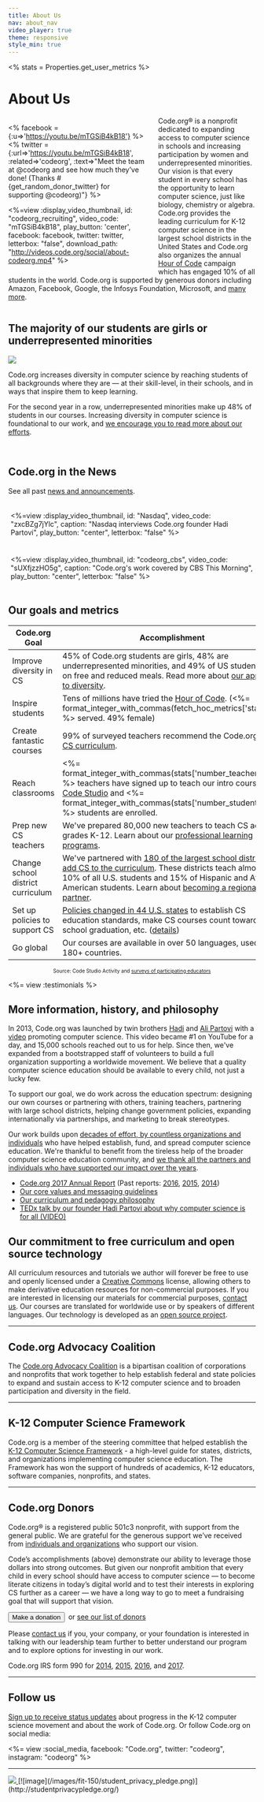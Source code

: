 ```yaml
---
title: About Us
nav: about_nav
video_player: true
theme: responsive
style_min: true
---
```


<%
  stats = Properties.get_user_metrics
%>

# About Us

<div style="float: left; width: 280px; margin-right: 5%;">

<% facebook = {:u=>'https://youtu.be/mTGSiB4kB18'} %>
<% twitter = {:url=>'https://youtu.be/mTGSiB4kB18', :related=>'codeorg', :text=>"Meet the team at @codeorg and see how much they’ve done! (Thanks #{get_random_donor_twitter} for supporting @codeorg)"} %>

<%=view :display_video_thumbnail, id: "codeorg_recruiting", video_code: "mTGSiB4kB18", play_button: 'center', facebook: facebook, twitter: twitter, letterbox: "false", download_path: "http://videos.code.org/social/about-codeorg.mp4" %>

</div>

<div class="col-50">

Code.org&reg; is a nonprofit dedicated to expanding access to computer science in schools and increasing participation by women and underrepresented minorities. Our vision is that every student in every school has the opportunity to learn computer science, just like biology, chemistry or algebra. Code.org provides the leading curriculum for K-12 computer science in the largest school districts in the United States and Code.org also organizes the annual <a href="http://hourofcode.com"> Hour of Code</a> campaign which has engaged 10% of all students in the world. Code.org is supported by generous donors including Amazon, Facebook, Google, the Infosys Foundation, Microsoft, and <a href="/about/donors">many more</a>.


</div>

<div style="clear: both;"></div>

## The majority of our students are girls or underrepresented minorities</h2>

<img src="/images/infographics/fit-800/diversity-courses-updated-05-23.png" class ="col-95">

Code.org increases diversity in computer science by reaching students of all backgrounds where they are — at their skill-level, in their schools, and in ways that inspire them to keep learning. 

For the second year in a row, underrepresented minorities make up 48% of students in our courses. Increasing diversity in computer science is foundational to our work, and <a href="/diversity">we encourage you to read more about our efforts</a>. 

<br />


## Code.org in the News
See all past [news and announcements](/about/news).

<div class=col-45 style="float: left; margin: 1%">

<%=view :display_video_thumbnail, id: "Nasdaq", video_code: "zxcBZg7jYlc", caption: "Nasdaq interviews Code.org founder Hadi Partovi", play_button: "center", letterbox: "false" %>

</div>

<div class=col-45 style="float: left; margin: 1%">

<%=view :display_video_thumbnail, id: "codeorg_cbs", video_code: "sUXfjzzHO5g", caption: "Code.org's work covered by CBS This Morning", play_button: "center", letterbox: "false" %>

</div>

<div style="clear: both;"></div>

## Our goals and metrics

| Code.org Goal | Accomplishment                                                                                                                                                                                                                                                                                                    |
|------| ------------------------------------------------------------------------------------------------------------------------------------------------------------------------------------------------------------------------------------------------------------------------------------------------------------------|
| Improve diversity in CS | 45% of Code.org students are girls, 48% are underrepresented minorities, and 49% of US students are on free and reduced meals. Read more about [our approach to diversity](/diversity).                                                                                                                           |
| Inspire students | Tens of millions have tried the [Hour of Code](/learn). (<%= format_integer_with_commas(fetch_hoc_metrics['started']) %> served. 49% female)                                                                                                                                                                      |
| Create fantastic  courses | 99% of surveyed teachers recommend the Code.org [intro CS curriculum](http://studio.code.org).                                                                                                                                                                                                                    |
| Reach classrooms | <%= format_integer_with_commas(stats['number_teachers']) %> teachers have signed up to teach our intro courses on [Code Studio](http://studio.code.org) and <%= format_integer_with_commas(stats['number_students']) %> students are enrolled.                                                                    |
| Prep new CS teachers | We've prepared 80,000 new teachers to teach CS across grades K-12. Learn about our [professional learning programs](/educate).                                                                                                                                                                                    |
| Change school district curriculum | We've partnered with [180 of the largest school districts](/educate/partner-districts) to [add CS to the curriculum](/educate/curriculum). These districts teach almost 10% of all U.S. students and 15% of Hispanic and African American students. Learn about [becoming a regional partner](/educate/districts).|
| Set up policies to support CS | <a href="https://advocacy.code.org" target="_blank">Policies changed in 44 U.S. states</a> to establish CS education standards, make CS courses count towards high school graduation, etc. ([details](https://docs.google.com/document/d/1J3TbEQt3SmIWuha7ooBPvlWpiK-pNVIV5uuQEzNzdkE/edit))                                                                          |
| Go global | Our courses are available in over 50 languages, used in 180+ countries.                                                                                                                                                                                                                                           |
<center><font size="1">Source: Code Studio Activity and <a href="https://docs.google.com/document/d/1gySkItxiJn_vwb8HIIKNXqen184mRtzDX12cux0ZgZk/pub">surveys of participating educators</a></font></center>

<!-- Teachers Trained: 2679 + K-5 -->

<%= view :testimonials %>

## More information, history, and philosophy
In 2013, Code.org was launched by twin brothers [Hadi](/about/leadership/hadi_partovi) and [Ali Partovi](https://www.crunchbase.com/person/ali-partovi#/entity) with a [video](https://www.youtube.com/watch?v=nKIu9yen5nc) promoting computer science. This video became #1 on YouTube for a day, and 15,000 schools reached out to us for help. Since then, we've expanded from a bootstrapped staff of volunteers to build a full organization supporting a worldwide movement. We believe that a quality computer science education should be available to every child, not just a lucky few.

To support our goal, we do work across the education spectrum: designing our own courses or partnering with others, training teachers, partnering with large school districts, helping change government policies, expanding internationally via partnerships, and marketing to break stereotypes.

Our work builds upon [decades of effort, by countless organizations and individuals](https://docs.google.com/document/d/1rdEUqAkYtKPMD4UeEmpZCAau4_AdIOGbZDqLkePAQrY/pub) who have helped establish, fund, and spread computer science education. We're thankful to benefit from the tireless help of the broader computer science education community, and [we thank all the partners and individuals who have supported our impact over the years](https://medium.com/@codeorg/dedicating-our-5-year-anniversary-to-our-partners-b57368a92924).

- [Code.org 2017 Annual Report](/about/2017) (Past reports: [2016](/about/2016), [2015](/about/2015), [2014](/about/2014))
- [Our core values and messaging guidelines](/about/values)
- [Our curriculum and pedagogy philosophy](/educate/curriculum/values)
- [TEDx talk by our founder Hadi Partovi about why computer science is for all (VIDEO)](https://www.youtube.com/watch?v=m-U9wzC9xLk)

## Our commitment to free curriculum and open source technology
All curriculum resources and tutorials we author will forever be free to use and openly licensed under a [Creative Commons](http://creativecommons.org/licenses/by-nc-sa/4.0/) license, allowing others to make derivative education resources for non-commercial purposes. If you are interested in licensing our materials for commercial purposes, [contact us](/contact). Our courses are translated for worldwide use or by speakers of different languages. Our technology is developed as an [open source project](https://github.com/code-dot-org/code-dot-org).

<hr/>

## Code.org Advocacy Coalition
The [Code.org Advocacy Coalition](/advocacy) is a bipartisan coalition of corporations and nonprofits that work together to help establish federal and state policies to expand and sustain access to K-12 computer science and to broaden participation and diversity in the field.

<hr/>


## K-12 Computer Science Framework
Code.org is a member of the steering committee that helped establish the [K-12 Computer Science Framework](http://k12cs.org) - a high-level guide for states, districts, and organizations implementing computer science education. The Framework has won the support of hundreds of academics, K-12 educators, software companies, nonprofits, and states.

<hr/>

## Code.org Donors
Code.org&reg; is a registered public 501c3 nonprofit, with support from the general public. We are grateful for the generous support we’ve received from [individuals and organizations](/about/donors) who support our vision.

Code’s accomplishments (above) demonstrate our ability to leverage those dollars into strong outcomes.  But given our nonprofit ambition that every child in every school should have access to computer science — to become literate citizens in today’s digital world and to test their interests in exploring CS further as a career — we have a long way to go to meet a fundraising goal that will support that vision.

[<button>Make a donation</button>](/donate)&nbsp;&nbsp;or [see our list of donors](/about/donors)

Please [contact us](/contact) if you, your company, or your foundation is interested in talking with our leadership team further to better understand our program and to explore options for investing in our work.

Code.org IRS form 990 for [2014](/files/irs-form.pdf), [2015](/files/irs-form-2015.pdf), [2016](/files/irs-form-2016.pdf), and [2017](/files/irs-form-2017.pdf).

<hr/>


## Follow us
[Sign up to receive status updates](http://go.pardot.com/l/153401/2018-01-12/k555vp) about progress in the K-12 computer science movement and about the work of Code.org. Or follow Code.org on social media:

<%= view :social_media, facebook: "Code.org", twitter: "codeorg", instagram: "codeorg" %>

<hr/>

<a href="http://www.guidestar.org/organizations/46-0858543/code-org.aspx" target="_blank">
    <img src="https://widgets.guidestar.org/gximage2?o=9218725&l=v3" />
</a> [![image](/images/fit-150/student_privacy_pledge.png)](http://studentprivacypledge.org/)
